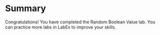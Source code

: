 # Summary

Congratulations! You have completed the Random Boolean Value lab. You can practice more labs in LabEx to improve your skills.
